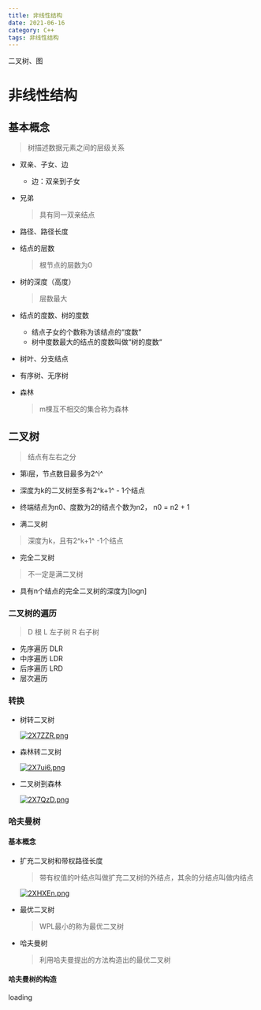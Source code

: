 ```yaml
---
title: 非线性结构
date: 2021-06-16
category: C++
tags: 非线性结构
---
```


二叉树、图

<!--more-->

# 非线性结构

## 基本概念

> 树描述数据元素之间的层级关系

- 双亲、子女、边

  - 边：双亲到子女

- 兄弟

  > 具有同一双亲结点

- 路径、路径长度

- 结点的层数

  > 根节点的层数为0

- 树的深度（高度）

  > 层数最大

- 结点的度数、树的度数

  - 结点子女的个数称为该结点的“度数”
  - 树中度数最大的结点的度数叫做“树的度数“

- 树叶、分支结点

- 有序树、无序树

- 森林

  > m棵互不相交的集合称为森林

## 二叉树

> 结点有左右之分



- 第i层，节点数目最多为2^i^
- 深度为k的二叉树至多有2^k+1^ - 1个结点
- 终端结点为n0、度数为2的结点个数为n2， n0 = n2 + 1

- 满二叉树

> 深度为k，且有2^k+1^ -1个结点

-  完全二叉树

> 不一定是满二叉树

- 具有n个结点的完全二叉树的深度为[logn]

### 二叉树的遍历

> D 根 L 左子树 R 右子树

- 先序遍历 DLR
- 中序遍历 LDR
- 后序遍历 LRD
- 层次遍历 

### 转换

- 树转二叉树

  [![2X7ZZR.png](https://z3.ax1x.com/2021/06/16/2X7ZZR.png)](https://imgtu.com/i/2X7ZZR)

- 森林转二叉树

  [![2X7ui6.png](https://z3.ax1x.com/2021/06/16/2X7ui6.png)](https://imgtu.com/i/2X7ui6)

- 二叉树到森林

  [![2X7QzD.png](https://z3.ax1x.com/2021/06/16/2X7QzD.png)](https://imgtu.com/i/2X7QzD)

### 哈夫曼树

#### 基本概念

- 扩充二叉树和带权路径长度

  > 带有权值的叶结点叫做扩充二叉树的外结点，其余的分结点叫做内结点

  [![2XHXEn.png](https://z3.ax1x.com/2021/06/16/2XHXEn.png)](https://imgtu.com/i/2XHXEn)

  

- 最优二叉树

  > WPL最小的称为最优二叉树

- 哈夫曼树

  > 利用哈夫曼提出的方法构造出的最优二叉树



#### 哈夫曼树的构造

loading
